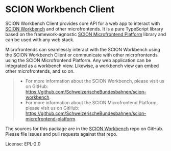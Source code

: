 SCION Workbench Client
======================

SCION Workbench Client provides core API for a web app to interact with [SCION Workbench][link-scion-workench] and other microfrontends. It is a pure TypeScript library based on the framework-agnostic [SCION Microfrontend Platform][link-scion-microfrontend-platform] library and can be used with any web stack.

Microfrontends can seamlessly interact with the SCION Workbench using the SCION Workbench Client or communicate with other microfrontends using the SCION Microfrontend Platform. Any web application can be integrated as a workbench view. Likewise, a workbench view can embed other microfrontends, and so on.

> - For more information about the SCION Workbench, please visit us on GitHub: https://github.com/SchweizerischeBundesbahnen/scion-workbench.
> - For more information about the SCION Microfrontend Platform, please visit us on GitHub:  https://github.com/SchweizerischeBundesbahnen/scion-microfrontend-platform.


The sources for this package are in the [SCION Workbench](https://github.com/SchweizerischeBundesbahnen/scion-workbench) repo on GitHub. Please file issues and pull requests against that repo.

License: EPL-2.0

[link-scion-microfrontend-platform]: https://github.com/SchweizerischeBundesbahnen/scion-microfrontend-platform
[link-scion-workench]: https://github.com/SchweizerischeBundesbahnen/scion-workbench

